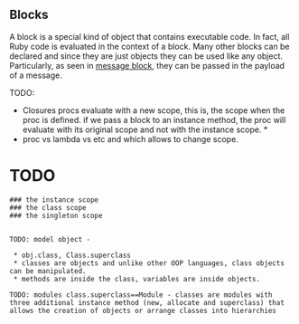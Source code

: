 

## Blocks

A block is a special kind of object that contains executable code. In fact, all Ruby code is evaluated in the context of a block. Many other blocks can be declared and since they are just objects they can be used like any object. Particularly, as seen in [message block](#message-block), they can be passed in the payload of a message.

TODO: 
 * Closures procs evaluate with a new scope, this is, the scope when the proc is defined. if we pass a block to an instance method, the proc will evaluate with its original scope and not with the instance scope.
   * 
 * proc vs lambda vs etc and which allows to change scope.

# TODO

```
### the instance scope
### the class scope
### the singleton scope


TODO: model object - 

 * obj.class, Class.superclass
 * classes are objects and unlike other OOP languages, class objects can be manipulated. 
 * methods are inside the class, variables are inside objects. 

TODO: modules class.superclass==Module - classes are modules with three additional instance method (new, allocate and superclass) that allows the creation of objects or arrange classes into hierarchies
```